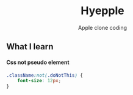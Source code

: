 <div align=center>
<h1> 
<!-- <img width="150px" src="https://user-images.githubusercontent.com/26461307/127677346-8bb6ca31-1d6c-4786-92d0-95ed98b15f0e.png"/>  -->
<br/>
Hyepple </h1>

<p>Apple clone coding</p>
</div>

## What I learn

#### Css not pseudo element

```css
.className:not(.doNotThis) {
    font-size: 12px;
}
```
